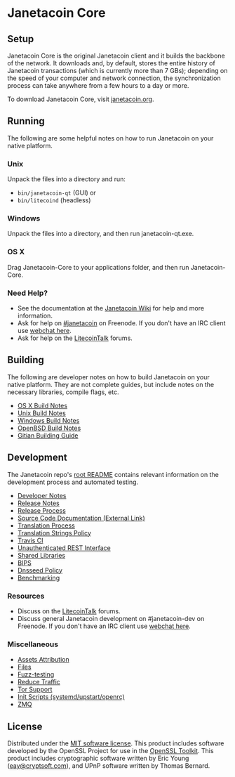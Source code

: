 Janetacoin Core
=============

Setup
---------------------
Janetacoin Core is the original Janetacoin client and it builds the backbone of the network. It downloads and, by default, stores the entire history of Janetacoin transactions (which is currently more than 7 GBs); depending on the speed of your computer and network connection, the synchronization process can take anywhere from a few hours to a day or more.

To download Janetacoin Core, visit [janetacoin.org](https://janetacoin.org).

Running
---------------------
The following are some helpful notes on how to run Janetacoin on your native platform.

### Unix

Unpack the files into a directory and run:

- `bin/janetacoin-qt` (GUI) or
- `bin/litecoind` (headless)

### Windows

Unpack the files into a directory, and then run janetacoin-qt.exe.

### OS X

Drag Janetacoin-Core to your applications folder, and then run Janetacoin-Core.

### Need Help?

* See the documentation at the [Janetacoin Wiki](https://janetacoin.info/)
for help and more information.
* Ask for help on [#janetacoin](http://webchat.freenode.net?channels=janetacoin) on Freenode. If you don't have an IRC client use [webchat here](http://webchat.freenode.net?channels=janetacoin).
* Ask for help on the [LitecoinTalk](https://litecointalk.io/) forums.

Building
---------------------
The following are developer notes on how to build Janetacoin on your native platform. They are not complete guides, but include notes on the necessary libraries, compile flags, etc.

- [OS X Build Notes](build-osx.md)
- [Unix Build Notes](build-unix.md)
- [Windows Build Notes](build-windows.md)
- [OpenBSD Build Notes](build-openbsd.md)
- [Gitian Building Guide](gitian-building.md)

Development
---------------------
The Janetacoin repo's [root README](/README.md) contains relevant information on the development process and automated testing.

- [Developer Notes](developer-notes.md)
- [Release Notes](release-notes.md)
- [Release Process](release-process.md)
- [Source Code Documentation (External Link)](https://dev.visucore.com/janetacoin/doxygen/)
- [Translation Process](translation_process.md)
- [Translation Strings Policy](translation_strings_policy.md)
- [Travis CI](travis-ci.md)
- [Unauthenticated REST Interface](REST-interface.md)
- [Shared Libraries](shared-libraries.md)
- [BIPS](bips.md)
- [Dnsseed Policy](dnsseed-policy.md)
- [Benchmarking](benchmarking.md)

### Resources
* Discuss on the [LitecoinTalk](https://litecointalk.io/) forums.
* Discuss general Janetacoin development on #janetacoin-dev on Freenode. If you don't have an IRC client use [webchat here](http://webchat.freenode.net/?channels=janetacoin-dev).

### Miscellaneous
- [Assets Attribution](assets-attribution.md)
- [Files](files.md)
- [Fuzz-testing](fuzzing.md)
- [Reduce Traffic](reduce-traffic.md)
- [Tor Support](tor.md)
- [Init Scripts (systemd/upstart/openrc)](init.md)
- [ZMQ](zmq.md)

License
---------------------
Distributed under the [MIT software license](/COPYING).
This product includes software developed by the OpenSSL Project for use in the [OpenSSL Toolkit](https://www.openssl.org/). This product includes
cryptographic software written by Eric Young ([eay@cryptsoft.com](mailto:eay@cryptsoft.com)), and UPnP software written by Thomas Bernard.
